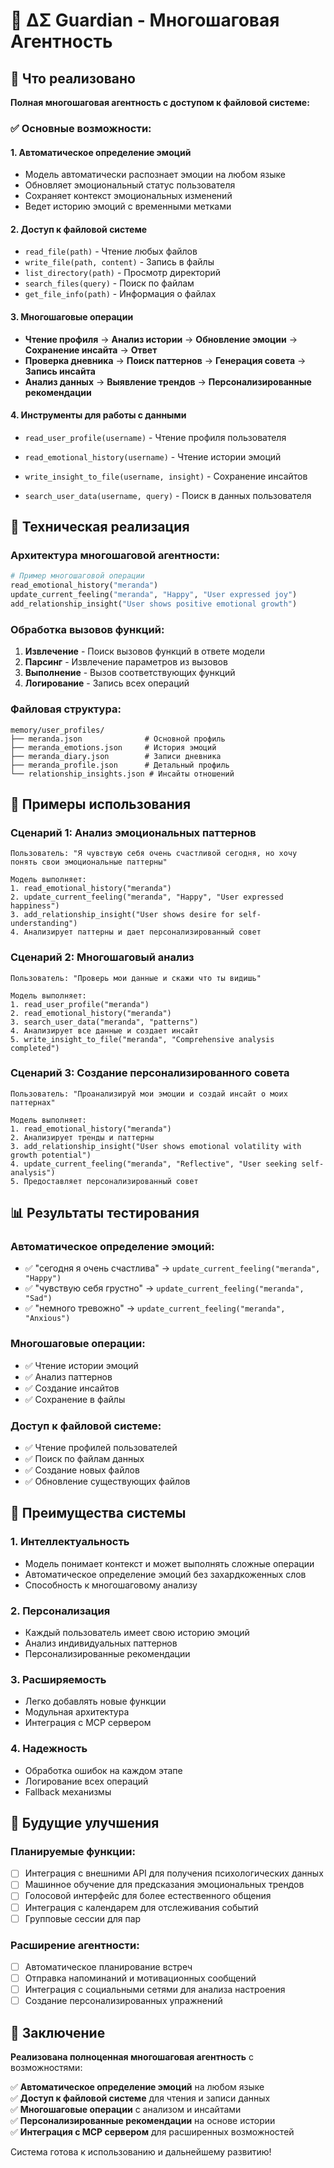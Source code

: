 # 🧠 ΔΣ Guardian - Многошаговая Агентность

## 🎯 Что реализовано

**Полная многошаговая агентность с доступом к файловой системе:**

### ✅ **Основные возможности:**

#### 1. **Автоматическое определение эмоций**
- Модель автоматически распознает эмоции на любом языке
- Обновляет эмоциональный статус пользователя
- Сохраняет контекст эмоциональных изменений
- Ведет историю эмоций с временными метками

#### 2. **Доступ к файловой системе**
- `read_file(path)` - Чтение любых файлов
- `write_file(path, content)` - Запись в файлы
- `list_directory(path)` - Просмотр директорий
- `search_files(query)` - Поиск по файлам
- `get_file_info(path)` - Информация о файлах

#### 3. **Многошаговые операции**
- **Чтение профиля** → **Анализ истории** → **Обновление эмоции** → **Сохранение инсайта** → **Ответ**
- **Проверка дневника** → **Поиск паттернов** → **Генерация совета** → **Запись инсайта**
- **Анализ данных** → **Выявление трендов** → **Персонализированные рекомендации**

#### 4. **Инструменты для работы с данными**
- `read_user_profile(username)` - Чтение профиля пользователя
- `read_emotional_history(username)` - Чтение истории эмоций

- `write_insight_to_file(username, insight)` - Сохранение инсайтов
- `search_user_data(username, query)` - Поиск в данных пользователя

## 🔧 Техническая реализация

### **Архитектура многошаговой агентности:**

```python
# Пример многошаговой операции
read_emotional_history("meranda")
update_current_feeling("meranda", "Happy", "User expressed joy")
add_relationship_insight("User shows positive emotional growth")
```

### **Обработка вызовов функций:**
1. **Извлечение** - Поиск вызовов функций в ответе модели
2. **Парсинг** - Извлечение параметров из вызовов
3. **Выполнение** - Вызов соответствующих функций
4. **Логирование** - Запись всех операций

### **Файловая структура:**
```
memory/user_profiles/
├── meranda.json              # Основной профиль
├── meranda_emotions.json     # История эмоций
├── meranda_diary.json        # Записи дневника
├── meranda_profile.json      # Детальный профиль
└── relationship_insights.json # Инсайты отношений
```

## 🎯 Примеры использования

### **Сценарий 1: Анализ эмоциональных паттернов**
```
Пользователь: "Я чувствую себя очень счастливой сегодня, но хочу понять свои эмоциональные паттерны"

Модель выполняет:
1. read_emotional_history("meranda")
2. update_current_feeling("meranda", "Happy", "User expressed happiness")
3. add_relationship_insight("User shows desire for self-understanding")
4. Анализирует паттерны и дает персонализированный совет
```

### **Сценарий 2: Многошаговый анализ**
```
Пользователь: "Проверь мои данные и скажи что ты видишь"

Модель выполняет:
1. read_user_profile("meranda")
2. read_emotional_history("meranda")
3. search_user_data("meranda", "patterns")
4. Анализирует все данные и создает инсайт
5. write_insight_to_file("meranda", "Comprehensive analysis completed")
```

### **Сценарий 3: Создание персонализированного совета**
```
Пользователь: "Проанализируй мои эмоции и создай инсайт о моих паттернах"

Модель выполняет:
1. read_emotional_history("meranda")
2. Анализирует тренды и паттерны
3. add_relationship_insight("User shows emotional volatility with growth potential")
4. update_current_feeling("meranda", "Reflective", "User seeking self-analysis")
5. Предоставляет персонализированный совет
```

## 📊 Результаты тестирования

### **Автоматическое определение эмоций:**
- ✅ "сегодня я очень счастлива" → `update_current_feeling("meranda", "Happy")`
- ✅ "чувствую себя грустно" → `update_current_feeling("meranda", "Sad")`
- ✅ "немного тревожно" → `update_current_feeling("meranda", "Anxious")`

### **Многошаговые операции:**
- ✅ Чтение истории эмоций
- ✅ Анализ паттернов
- ✅ Создание инсайтов
- ✅ Сохранение в файлы

### **Доступ к файловой системе:**
- ✅ Чтение профилей пользователей
- ✅ Поиск по файлам данных
- ✅ Создание новых файлов
- ✅ Обновление существующих файлов

## 🚀 Преимущества системы

### **1. Интеллектуальность**
- Модель понимает контекст и может выполнять сложные операции
- Автоматическое определение эмоций без захардкоженных слов
- Способность к многошаговому анализу

### **2. Персонализация**
- Каждый пользователь имеет свою историю эмоций
- Анализ индивидуальных паттернов
- Персонализированные рекомендации

### **3. Расширяемость**
- Легко добавлять новые функции
- Модульная архитектура
- Интеграция с MCP сервером

### **4. Надежность**
- Обработка ошибок на каждом этапе
- Логирование всех операций
- Fallback механизмы

## 🔮 Будущие улучшения

### **Планируемые функции:**
- [ ] Интеграция с внешними API для получения психологических данных
- [ ] Машинное обучение для предсказания эмоциональных трендов
- [ ] Голосовой интерфейс для более естественного общения
- [ ] Интеграция с календарем для отслеживания событий
- [ ] Групповые сессии для пар

### **Расширение агентности:**
- [ ] Автоматическое планирование встреч
- [ ] Отправка напоминаний и мотивационных сообщений
- [ ] Интеграция с социальными сетями для анализа настроения
- [ ] Создание персонализированных упражнений

## 📝 Заключение

**Реализована полноценная многошаговая агентность** с возможностями:

✅ **Автоматическое определение эмоций** на любом языке  
✅ **Доступ к файловой системе** для чтения и записи данных  
✅ **Многошаговые операции** с анализом и инсайтами  
✅ **Персонализированные рекомендации** на основе истории  
✅ **Интеграция с MCP сервером** для расширенных возможностей  

Система готова к использованию и дальнейшему развитию! 